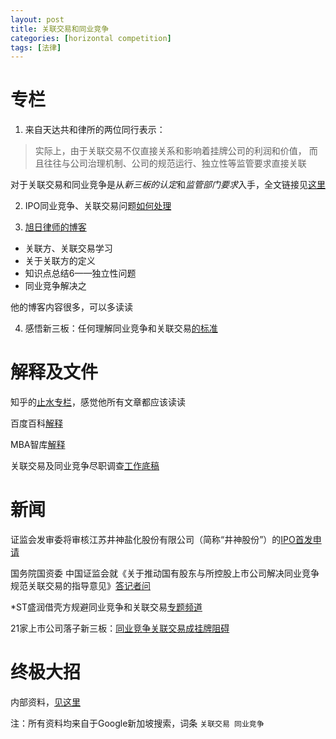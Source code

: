```yaml
---
layout: post
title: 关联交易和同业竞争
categories: [horizontal competition]
tags: [法律]
---
```



# 专栏

1. 来自天达共和律所的两位同行表示：

>实际上，由于关联交易不仅直接关系和影响着挂牌公司的利润和价值，
>而且往往与公司治理机制、公司的规范运行、独立性等监管要求直接关联

对于关联交易和同业竞争是从*新三板的认定*和*监管部门要求*入手，全文链接见[这里](/upload/file/NewThirdBoard.pdf)

2. IPO同业竞争、关联交易问题[如何处理](http://www.leadpe.com/capital/info/577)

3. [旭日律师的博客](http://blog.sina.com.cn/s/articlelist_2041624672_13_1.html)

 - 关联方、关联交易学习
 - 关于关联方的定义
 - 知识点总结6——独立性问题
 - 同业竞争解决之

他的博客内容很多，可以多读读

4. 感悟新三板：任何理解同业竞争和关联交易[的标准](http://www.bscapital.cn/zhishi/Info262.html)



# 解释及文件

知乎的[止水专栏](http://zhuanlan.zhihu.com/stillwater/19894722)，感觉他所有文章都应该读读

百度百科[解释](http://baike.baidu.com/view/1009538.htm)

MBA智库[解释](http://wiki.mbalib.com/wiki/同业竞争)

关联交易及同业竞争尽职调查[工作底稿](http://xsblawyer.com/tyjz/ShowArticle.asp?ArticleID=280)

# 新闻

证监会发审委将审核江苏井神盐化股份有限公司（简称“井神股份”）的[IPO首发申请](http://news.xinhuanet.com/finance/2015-06/09/c_127893629.htm)

国务院国资委 中国证监会就《关于推动国有股东与所控股上市公司解决同业竞争 规范关联交易的指导意见》[答记者问](http://www.sasac.gov.cn/n1180/n1566/n258222/n259218/15497918.html)

*ST盛润借壳方规避同业竞争和关联交易[专题频道](http://topic.eastmoney.com/stsr/)

21家上市公司落子新三板：[同业竞争关联交易成挂牌阻碍](http://pe.pedaily.cn/201409/20140923371448.shtml)

# 终极大招

内部资料，[见这里](/upload/file/summary.doc)


注：所有资料均来自于Google新加坡搜索，词条 `关联交易 同业竞争`
